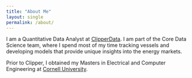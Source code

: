```yaml
---
title: "About Me"
layout: single
permalink: /about/
---
```

I am a Quantitative Data Analyst at [ClipperData](http://clipperdata.com/). I am part of the Core Data Science team, where I spend most of my time tracking vessels and developing models that provide unique insights into the energy markets.

Prior to Clipper, I obtained my Masters in Electrical and Computer Engineering at [Cornell University](http://www.cornell.edu/). 


